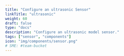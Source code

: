```yaml
---
title: "Configure an ultrasonic Sensor"
linkTitle: "ultrasonic"
weight: 60
draft: false
type: "docs"
description: "Configure an ultrasonic model sensor."
tags: ["sensor", "components"]
icon: "img/components/sensor.png"
# SME: #team-bucket
---
```

